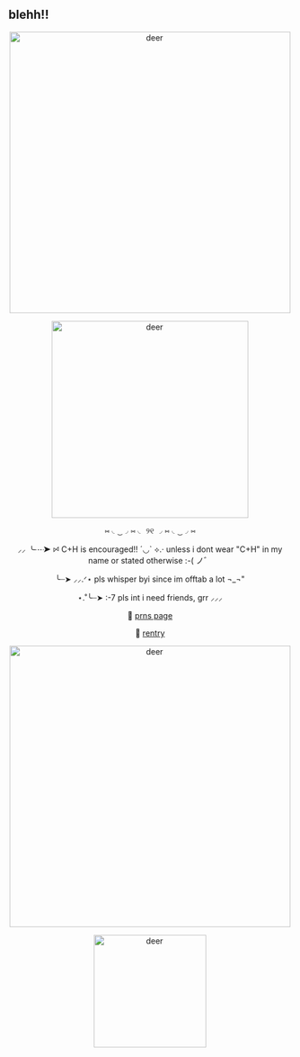 ## blehh!!
<p align="center">
  <img src="https://i.pinimg.com/736x/97/6f/5e/976f5e984ac6263a12c99c7db13b4427.jpg" alt="deer" width="500" />
</p>
<p align="center">
  <img src="https://i.pinimg.com/736x/27/94/07/2794070b726edcc0e68421a7f4fedea6.jpg" alt="deer" width="350" />
</p>
  <p align="center">
⑅ ◟ ͜ ◞ ⑅ ◟ ୨୧ ◞ ⑅ ◟ ͜ ◞ ⑅
  <p align="center">
⸝⸝ ╰┈➤ ꗯ C+H is encouraged!! ´◡` ⟡.· unless i dont wear "C+H" in my name or stated otherwise :-( ノ゛ 
    <p align="center">
   ╰┈➤ ⸝⸝.ᐟ⋆ pls whisper byi since im offtab a lot ¬_¬"
    <p align="center">
⋆.˚╰┈➤ :-7 pls int i need friends, grr ⸝⸝⸝
<p align="center">
  🧷 <a href="https://en.pronouns.page/@deeryvo1" target="_blank">prns page</a>
</p>
<p align="center">
  🔗 <a href="https://rentry.co/deeryvosstuff" target="_blank">rentry</a>
</p>
<p align="center">
  <img src="https://i.pinimg.com/736x/97/6f/5e/976f5e984ac6263a12c99c7db13b4427.jpg" alt="deer" width="500" />
</p>
<p align="center">
  <img src="https://media.tenor.com/d94GO0FiU0YAAAAM/deer-popcorn-the-wooddog.gif" alt="deer" width="200" />
</p>

